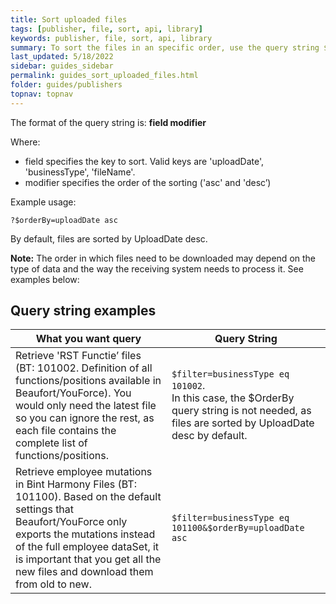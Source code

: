 ```yaml
---
title: Sort uploaded files
tags: [publisher, file, sort, api, library]
keywords: publisher, file, sort, api, library
summary: To sort the files in an specific order, use the query string $orderBy
last_updated: 5/18/2022
sidebar: guides_sidebar
permalink: guides_sort_uploaded_files.html
folder: guides/publishers
topnav: topnav
---
```


The format of the query string is: **field modifier**

Where:

- field specifies the key to sort. Valid keys are 'uploadDate', 'businessType', 'fileName'.
- modifier specifies the order of the sorting ('asc' and 'desc’)

Example usage:

```text
?$orderBy=uploadDate asc
```

By default, files are sorted by UploadDate desc.

**Note:** The order in which files need to be downloaded may depend on the type of data and the way the receiving system needs to process it. See examples below:

## Query string examples

| What you want query                                                                                                                                                                                                                                                     | Query String                                                                                                                                       |
| ----------------------------------------------------------------------------------------------------------------------------------------------------------------------------------------------------------------------------------------------------------------------- | -------------------------------------------------------------------------------------------------------------------------------------------------- |
| Retrieve 'RST Functie’ files (BT: 101002. Definition of all functions/positions available in Beaufort/YouForce). You would only need the latest file so you can ignore the rest, as each file contains the complete list of functions/positions.                        | `$filter=businessType eq 101002`. <br /> In this case, the $OrderBy query string is not needed, as files are sorted by UploadDate desc by default. |
| Retrieve employee mutations in Bint Harmony Files (BT: 101100). Based on the default settings that Beaufort/YouForce only exports the mutations instead of the full employee dataSet, it is important that you get all the new files and download them from old to new. | `$filter=businessType eq 101100&$orderBy=uploadDate asc`                                                                                           |
